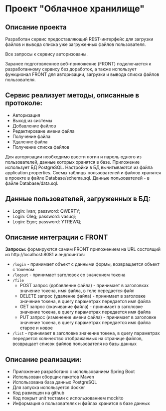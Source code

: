 # Проект "Облачное хранилище"

## Описание проекта
Разработан сервис предоставляющий REST-интерфейс для загрузки файлов и вывода списка уже загруженных файлов пользователя.

Все запросы к сервису авторизованы.

Заранее подготовленное веб-приложение (FRONT) подключается к разработанному сервису без доработок, а также использует функционал FRONT для авторизации, загрузки и вывода списка файлов пользователя.

Сервис реализует методы, описанные в протоколе:
-
- Авторизация
- Выход из системы
- Добавление файлов
- Редактироване имени файла
- Получение файла
- Удаление файла
- Получение списка файлов

Для авторизации необходимо ввести логин и пароль одного из пользователей, данные которых хранятся в базе. Приложение использует БД PostgreSQL. Настройки в БД
вычитываются из файла application.properties. Схемы таблицы пользователей и файлов хранятся в проекте в файле Database/schema.sql. Данные пользователей - в файле Database/data.sql.

Данные пользователей, загруженных в БД:
-
- Login: Ivan; password: QWERTY;
- Login: Oleg; password: vasuqi;
- Login: Egor; password: YTREWQ;

## Описание интеграции с FRONT
**Запросы:** формируются самим FRONT приложением на URL состоящий из http://localhost:8081 и эндпоинтов:

- `/login` - принимает объект с данными формы, возвращается объект с токеном
- `/logout` - принимает заголовок со значением токена
- `/file`
    * POST запрос (добавление файла) - принимает в заголовках значение токена, имя файла, в теле передается файл
    * DELETE запрос (удаление файла) - принимает в заголовке значение токена, в query параметрах передается имя файла
    * GET запрос (скачивание файла) -  принимает в заголовке значение токена, в query параметрах передается имя файла
    * PUT запрос (изменение имени файла) - принимает в заголовке значение токена, в query параметрах передается имя файла старое и новое
- `/list` - принимает в заголовке значение токена, в query параметрах передается количество отображаемых на странице файлов, возвращает список файлов пользователя из базы данных

## Описание реализации:
 - Приложение разработано с использованием Spring Boot
 - Использован сборщик пакетов Maven
 - Использована база данных PostgreSQL
 - Для запуска используется docker
 - Код размещен на github
 - Код покрыт unit тестами с использованием mockito
 - Информация о пользователях и файлах хранится в базе данных